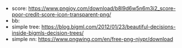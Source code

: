 - score: https://www.pngjoy.com/download/b8l9d6w5n6m3i2_score-poor-credit-score-icon-transparent-png/ 
- bb: 
- simple tree: https://blog.bigml.com/2012/01/23/beautiful-decisions-inside-bigmls-decision-trees/ 
- simple nn: https://www.pngwing.com/en/free-png-njypr/download 
